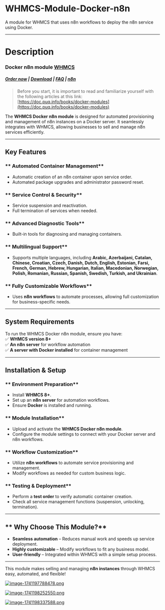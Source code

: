 # WHMCS-Module-Docker-n8n
A module for WHMCS that uses n8n workflows to deploy the n8n service using Docker.

- - - - -

# Description

### Docker n8n module **[WHMCS](https://puqcloud.com/link.php?id=77)** 

#####  [Order now](https://puqcloud.com/whmcs-module-docker-n8n.php) | [Download](https://download.puqcloud.com/WHMCS/servers/PUQ_WHMCS-Docker-n8n/) | [FAQ](https://faq.puqcloud.com/) | [n8n](https://puqcloud.com/link.php?id=117)

>Before you start, it is important to read and familiarize yourself with the following articles at this link:  
[https://doc.puq.info/books/docker-modules](https://doc.puq.info/books/docker-modules)

The **WHMCS Docker n8n module** is designed for automated provisioning and management of n8n instances on a Docker server. It seamlessly integrates with WHMCS, allowing businesses to sell and manage n8n services efficiently.

- - - - - -

## **Key Features**

### ** Automated Container Management**

- Automatic creation of an n8n container upon service order.
- Automated package upgrades and administrator password reset.

### ** Service Control & Security**

- Service suspension and reactivation.
- Full termination of services when needed.

### ** Advanced Diagnostic Tools**

- Built-in tools for diagnosing and managing containers.

### ** Multilingual Support**

- Supports multiple languages, including **Arabic, Azerbaijani, Catalan, Chinese, Croatian, Czech, Danish, Dutch, English, Estonian, Farsi, French, German, Hebrew, Hungarian, Italian, Macedonian, Norwegian, Polish, Romanian, Russian, Spanish, Swedish, Turkish, and Ukrainian**.

### ** Fully Customizable Workflows**

- Uses **n8n workflows** to automate processes, allowing full customization for business-specific needs.

- - - - - -

## **System Requirements**

To run the WHMCS Docker n8n module, ensure you have:  
✅ **WHMCS version 8+**  
✅ **An n8n server** for workflow automation  
✅ **A server with Docker installed** for container management

- - - - - -

## **Installation &amp; Setup**

### ** Environment Preparation**

- Install **WHMCS 8+**.
- Set up an **n8n server** for automation workflows.
- Ensure **Docker** is installed and running.

### ** Module Installation**

- Upload and activate the **WHMCS Docker n8n module**.
- Configure the module settings to connect with your Docker server and n8n workflows.

### ** Workflow Customization**

- Utilize **n8n workflows** to automate service provisioning and management.
- Modify workflows as needed for custom business logic.

### ** Testing & Deployment**

- Perform a **test order** to verify automatic container creation.
- Check all service management functions (suspension, unlocking, termination).

- - - - - -

## ** Why Choose This Module?**

- **Seamless automation** – Reduces manual work and speeds up service deployment.  
- **Highly customizable** – Modify workflows to fit any business model.  
- **User-friendly** – Integrated within WHMCS with a simple setup process.

- - - - - -

This module makes selling and managing **n8n instances** through WHMCS easy, automated, and flexible! 

[![image-1741197788478.png](https://doc.puq.info/uploads/images/gallery/2025-03/scaled-1680-/image-1741197788478.png)](https://doc.puq.info/uploads/images/gallery/2025-03/image-1741197788478.png)

[![image-1741198252550.png](https://doc.puq.info/uploads/images/gallery/2025-03/scaled-1680-/image-1741198252550.png)](https://doc.puq.info/uploads/images/gallery/2025-03/image-1741198252550.png)

[![image-1741198337588.png](https://doc.puq.info/uploads/images/gallery/2025-03/scaled-1680-/image-1741198337588.png)](https://doc.puq.info/uploads/images/gallery/2025-03/image-1741198337588.png)